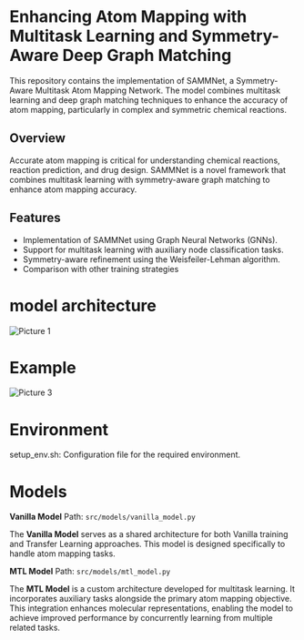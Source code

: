 # Enhancing Atom Mapping with Multitask Learning and Symmetry-Aware Deep Graph Matching

This repository contains the implementation of SAMMNet, a Symmetry-Aware Multitask Atom Mapping Network. The model combines multitask learning and deep graph matching techniques to enhance the accuracy of atom mapping, particularly in complex and symmetric chemical reactions. 
  

## Overview

Accurate atom mapping is critical for understanding chemical reactions, reaction prediction, and drug design. SAMMNet is a novel framework that combines multitask learning with symmetry-aware graph matching to enhance atom mapping accuracy.

## Features
- Implementation of SAMMNet using Graph Neural Networks (GNNs).
- Support for multitask learning with auxiliary node classification tasks.
- Symmetry-aware refinement using the Weisfeiler-Lehman algorithm.
- Comparison with other training strategies

# model architecture 
![Picture 1](https://github.com/user-attachments/assets/34b6ded1-d9de-48f3-81b6-247d7db81836)





# Example
![Picture 3](https://github.com/user-attachments/assets/76a3f53f-6ef6-445c-bed3-510aa7331471)



# Environment
setup_env.sh: Configuration file for the required environment.
# Models

**Vanilla Model** 
Path: `src/models/vanilla_model.py`

The **Vanilla Model** serves as a shared architecture for both Vanilla training and Transfer Learning approaches. This model is designed specifically to handle atom mapping tasks.

**MTL Model** 
Path: `src/models/mtl_model.py`

The **MTL Model** is a custom architecture developed for multitask learning. It incorporates auxiliary tasks alongside the primary atom mapping objective. This integration enhances molecular representations, enabling the model to achieve improved performance by concurrently learning from multiple related tasks.



